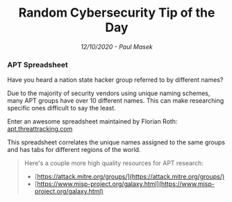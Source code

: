 <div align="center"><h1>Random Cybersecurity Tip of the Day</h1></div>
<div align="center"> <i>12/10/2020 - Paul Masek</i> </div>

### APT Spreadsheet

Have you heard a nation state hacker group referred to by different names? 

Due to the majority of security vendors using unique naming schemes, many APT groups have over 10 different names. This can make researching specific ones difficult to say the least.

Enter an awesome spreadsheet maintained by Florian Roth: [apt.threattracking.com](apt.threattracking.com)

This spreadsheet correlates the unique names assigned to the same groups and has tabs for different regions of the world.

>Here's a couple more high quality resources for APT research:
>- [https://attack.mitre.org/groups/](https://attack.mitre.org/groups/)
>- [https://www.misp-project.org/galaxy.html](https://www.misp-project.org/galaxy.html)